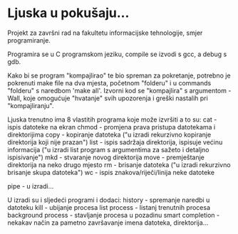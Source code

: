 # Ljuska u pokušaju...

Projekt za završni rad na fakultetu informacijske tehnologije, smjer programiranje.

Programira se u C programskom jeziku, compile se izvodi s gcc, a debug s gdb.

Kako bi se program "kompajlirao" te bio spreman za pokretanje, potrebno je pokrenuti make file na dva mjesta,
početnom "folderu" i u commands "folderu" s naredbom 'make all'. Izvorni kod se "kompajlira" s argumentom -Wall,
koje omogućuje "hvatanje" svih upozorenja i greški nastalih pri "kompajliranju".

Ljuska trenutno ima 8 vlastitih programa koje može izvršiti a to su:
cat - ispis datoteke na ekran
chmod - promjena prava pristupa datotekama i direktorijima
copy - kopiranje datoteka ("u izradi rekurzivno kopiranje direktorija koji nije prazan")
list - ispis sadržaja direktorija, ispisuje većinu informacija ("u izradi list program s argumentima za sažeto i detaljno ispisivanje")
mkd - stvaranje novog direktorija
move - premještanje direktorija na neko drugo mjesto
rm - brisanje datoteka ("u izradi rekurzivno brisanje skupa datoteka")
wc - ispis znakova/riječi/linija neke datoteke

pipe - u izradi...

U izradi su i sljedeći programi i dodaci:
history -  spremanje naredbi u datoteku
kill - ubijanje procesa
list process - listanj trenutnih procesa
background process - stavljanje procesa u pozadinu
smart completion - nekakav način za pametno završavanje imena datoteka, direktorija...

